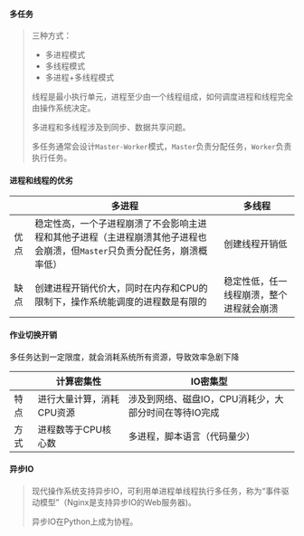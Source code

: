#### 多任务

> 三种方式：
>
> - 多进程模式
> - 多线程模式
> - 多进程+多线程模式
>
> 线程是最小执行单元，进程至少由一个线程组成，如何调度进程和线程完全由操作系统决定。
>
> 多进程和多线程涉及到同步、数据共享问题。
>
> 多任务通常会设计`Master-Worker`模式，`Master`负责分配任务，`Worker`负责执行任务。

#### 进程和线程的优劣

|      | 多进程                                                       | 多线程                                   |
| ---- | ------------------------------------------------------------ | ---------------------------------------- |
| 优点 | 稳定性高，一个子进程崩溃了不会影响主进程和其他子进程（主进程崩溃其他子进程也会崩溃，但`Master`只负责分配任务，崩溃概率低） | 创建线程开销低                           |
| 缺点 | 创建进程开销代价大，同时在内存和CPU的限制下，操作系统能调度的进程数是有限的 | 稳定性低，任一线程崩溃，整个进程就会崩溃 |

#### 作业切换开销

多任务达到一定限度，就会消耗系统所有资源，导致效率急剧下降

|      | 计算密集性                | IO密集型                                              |
| ---- | ------------------------- | ----------------------------------------------------- |
| 特点 | 进行大量计算，消耗CPU资源 | 涉及到网络、磁盘IO，CPU消耗少，大部分时间在等待IO完成 |
| 方式 | 进程数等于CPU核心数       | 多进程，脚本语言（代码量少）                          |

#### 异步IO

> 现代操作系统支持异步IO，可利用单进程单线程执行多任务，称为“事件驱动模型”（Nginx是支持异步IO的Web服务器)。
>
> 异步IO在Python上成为协程。
